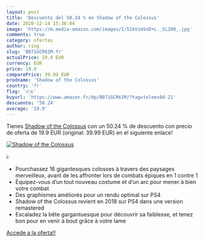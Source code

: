 ```yaml
---
layout: post
title: 'Descuento del 50.24 % en Shadow of the Colossus'
date: 2020-12-14 15:36:04
image: 'https://m.media-amazon.com/images/I/51kVzmVxD+L._SL200_.jpg'
comments: true
category: ofertas
author: ring
slug: 'B071GCR61M-fr'
actualPrice: 19.9 EUR
currency: EUR
price: 19.9
comparePrice: 39.99 EUR
prodname: 'Shadow of the Colossus'
country: 'fr'
flag: '🇫🇷'
buyurl: 'https://www.amazon.fr/dp/B071GCR61M/?tag=tolees0d-21'
descuento: '50.24'
average: '19.9'
---
```


Tienes [Shadow of the Colossus](https://www.amazon.fr/dp/B071GCR61M/?tag=tolees0d-21) con un 50.24 % de descuento con precio de oferta de 19.9 EUR (original: 39.99 EUR) en el siguiente enlace!

[![Shadow of the Colossus](https://m.media-amazon.com/images/I/51kVzmVxD+L._SL200_.jpg)](https://www.amazon.fr/dp/B071GCR61M/?tag=tolees0d-21)

ℹ️:

- Pourchassez 16 gigantesques colosses à travers des paysages merveilleux, avant de les affronter lors de combats épiques en 1 contre 1
- Équipez-vous d’un tout nouveau costume et d’un arc pour mener à bien votre combat
- Des graphismes améliorés pour un rendu optimal sur PS4
- Shadow of the Colossus revient en 2018 sur PS4 dans une version remastered
- Escaladez la bête gargantuesque pour découvrir sa faiblesse, et tenez bon pour en venir à bout grâce à votre lame

[Accede a la oferta!!](https://www.amazon.fr/dp/B071GCR61M/?tag=tolees0d-21)
